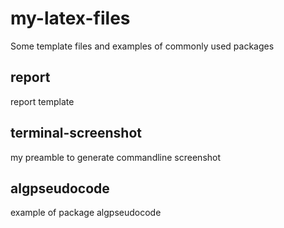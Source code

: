 # my-latex-files
Some template files and examples of commonly used packages

## report

report template

## terminal-screenshot

my preamble to generate commandline screenshot

## algpseudocode

example of package algpseudocode
